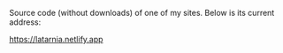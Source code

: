 Source code (without downloads) of one of my sites. Below is its current address:

https://latarnia.netlify.app

